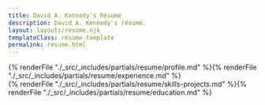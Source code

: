 ```yaml
---
title: David A. Kennedy's Résumé
description: David A. Kennedy's résumé.
layout: layouts/resume.njk
templateClass: resume-template
permalink: resume.html
---
```


<div class="with-sidebar">
  <div class="stack">
    {% renderFile "./_src/_includes/partials/resume/profile.md" %}{% renderFile "./_src/_includes/partials/resume/experience.md" %}
  </div>
  <div class="stack">
    {% renderFile "./_src/_includes/partials/resume/skills-projects.md" %}{% renderFile "./_src/_includes/partials/resume/education.md" %}
  </div>
</div>
